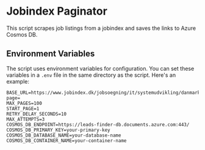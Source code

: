 # Jobindex Paginator

This script scrapes job listings from a jobindex and saves the links to Azure Cosmos DB.

## Environment Variables

The script uses environment variables for configuration. You can set these variables in a `.env` file in the same directory as the script. Here's an example:

```env
BASE_URL=https://www.jobindex.dk/jobsoegning/it/systemudvikling/danmark?page=
MAX_PAGES=100
START_PAGE=1
RETRY_DELAY_SECONDS=10
MAX_ATTEMPTS=3
COSMOS_DB_ENDPOINT=https://leads-finder-db.documents.azure.com:443/
COSMOS_DB_PRIMARY_KEY=your-primary-key
COSMOS_DB_DATABASE_NAME=your-database-name
COSMOS_DB_CONTAINER_NAME=your-container-name
```
